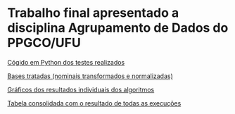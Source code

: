 # Trabalho final apresentado a disciplina Agrupamento de Dados do PPGCO/UFU

[Cógido em Python dos testes realizados](src/main.ipynb)

[Bases tratadas (nominais transformados e normalizadas)](data/)

[Gráficos dos resultados individuais dos algoritmos](result/graph/)

[Tabela consolidada com o resultado de todas as execuções](https://docs.google.com/spreadsheets/d/1b3RXa-6dT-1GwRuqdEjZ9fCNTi7N2Mwl/)